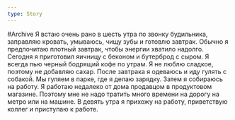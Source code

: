 ```yaml
---
type: Story
---
```

#Archive 
Я встаю очень рано в шесть утра по звонку будильника, заправляю кровать, умываюсь, чищу зубы и готовлю завтрак. Обычно я предпочитаю плотный завтрак, чтобы энергии хватило надолго. Сегодня я приготовил яичницу с беконом и бутерброд с сыром. Я всегда пью черный бодрящий кофе по утрам. Я не люблю сладкое, поэтому не добавляю сахар. После завтрака я одеваюсь и иду гулять с собакой. Мы гуляем в парке, где я делаю зарядку. Затем я собираюсь на работу. Я работаю недалеко от дома продавцом в продуктовом магазине. Поэтому мне не надо тратить много времени на дорогу на метро или на машине. В девять утра я прихожу на работу, приветствую коллег и приступаю к работе.